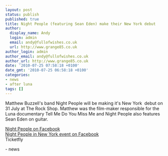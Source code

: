 ```yaml
---
layout: post
status: publish
published: true
title: Night People (featuring Sean Eden) make their New York debut
author:
  display_name: Andy
  login: admin
  email: andy@fullofwishes.co.uk
  url: http://www.grange85.co.uk
author_login: admin
author_email: andy@fullofwishes.co.uk
author_url: http://www.grange85.co.uk
date: '2010-07-25 07:58:18 +0100'
date_gmt: '2010-07-25 06:58:18 +0100'
categories:
- news
- after luna
tags: []
---
```

<div>Matthew Buzzell&#039;s band Night People will be making it&#039;s New York  debut on <span class="removed_link" title="http://www.ticketfly.com/tickets/event-details/?tfly_event_id=12997">31 July at The Rock Shop</span>. Matthew was the film-maker responsible for the Luna documentary Tell Me Do You Miss Me and Night People also features Sean Eden on guitar.
<p /> <a href="http://www.facebook.com/pages/Night-People/114149931940413">Night People on Facebook</a><br /><a href="http://www.facebook.com/home.php?#%21/event.php?eid=141509475875675&amp;index=1">Night People in New York event on Facebook</a><br /> <span class="removed_link" title="http://www.ticketfly.com/tickets/event-details/?tfly_event_id=12997">Ticketfly</span>
<p /><a href='http://posterous.com/getfile/files.posterous.com/ahfow/eEiAkjEybdgmnoJyplszvckpfJxlvbGhkiCsAdhayJdrxJiJgxkbxiCzdvtm/media_httpsphotosakfb_GmJgl.jpg.scaled1000.jpg'></a>
- news
</p></div>
